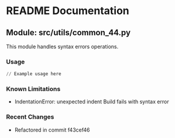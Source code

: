 # README Documentation

## Module: src/utils/common_44.py

This module handles syntax errors operations.

### Usage

```python
// Example usage here
```

### Known Limitations

- IndentationError: unexpected indent Build fails with syntax error

### Recent Changes

- Refactored in commit f43cef46
